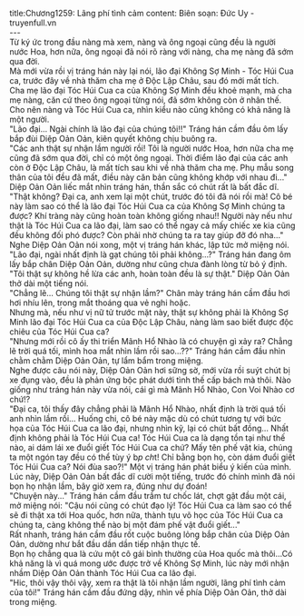 title:Chương1259: Lãng phí tình cảm
content:
Biên soạn: Đức Uy - truyenfull.vn<br>---<br>Từ ký ức trong đầu nàng mà xem, nàng và ông ngoại cũng đều là người nước Hoa, hơn nữa, ông ngoại đã nói rõ ràng với nàng, cha mẹ nàng đã sớm qua đời.<br>Mà mới vừa rồi vị tráng hán này lại nói, lão đại Không Sợ Minh - Tóc Húi Cua ca, trước đây về nhà thăm cha mẹ ở Độc Lập Châu, sau đó mới mất tích.<br>Cha mẹ lão đại Tóc Húi Cua ca của Không Sợ Minh đều khoẻ mạnh, mà cha mẹ nàng, căn cứ theo ông ngoại từng nói, đã sớm không còn ở nhân thế. Cho nên nàng và Tóc Húi Cua ca, nhìn kiểu nào cũng không có khả năng là một người.<br>"Lão đại... Ngài chính là lão đại của chúng tôi!!" Tráng hán cầm đầu ôm lấy bắp đùi Diệp Oản Oản, kiên quyết không chịu buông ra.<br>"Các anh thật sự nhận lầm người rồi! Tôi là người nước Hoa, hơn nữa cha mẹ cũng đã sớm qua đời, chỉ có một ông ngoại. Thời điểm lão đại của các anh còn ở Độc Lập Châu, là mất tích sau khi về nhà thăm cha mẹ. Phụ mẫu song thân của tôi đều đã mất, điều này căn bản cũng không khớp với nhau đi..." Diệp Oản Oản liếc mắt nhìn tráng hán, thần sắc có chút rất là bất đắc dĩ.<br>"Thật không? Đại ca, anh xem lại một chút, trước đó tôi đã nói rồi mà! Cô bé này làm sao có thể là lão đại Tóc Húi Cua ca của Không Sợ Minh chúng ta được? Khí tràng này cũng hoàn toàn không giống nhau!! Người này nếu như thật là Tóc Húi Cua ca lão đại, làm sao có thể ngay cả mấy chiếc xe kia cũng đều không đối phó được? Còn phải nhờ chúng ta ra tay giúp đỡ đó nha..." Nghe Diệp Oản Oản nói xong, một vị tráng hán khác, lập tức mở miệng nói.<br>"Lão đại, ngài nhất định là gạt chúng tôi phải không...?" Tráng hán đang ôm lấy bắp chân Diệp Oản Oản, dường như cũng chưa đành lòng từ bỏ ý định.<br>"Tôi thật sự không hề lừa các anh, hoàn toàn đều là sự thật." Diệp Oản Oản thở dài một tiếng nói.<br>"Chẳng lẽ... Chúng tôi thật sự nhận lầm?" Chân mày tráng hán cầm đầu hơi hơi nhíu lên, trong mắt thoáng qua vẻ nghi hoặc.<br>Nhưng mà, nếu như vị nữ tử trước mặt này, thật sự không phải là Không Sợ Minh lão đại Tóc Húi Cua ca của Độc Lập Châu, nàng làm sao biết được độc chiêu của Tóc Húi Cua ca?<br>"Nhưng mới rồi cô ấy thi triển Mãnh Hổ Nhào là có chuyện gì xảy ra? Chẳng lẽ trời quá tối, mình hoa mắt nhìn lầm rồi sao...??" Tráng hán cầm đầu nhìn chằm chằm Diệp Oản Oản, tự lẩm bẩm trong miệng.<br>Nghe được câu nói này, Diệp Oản Oản hơi sững sờ, mới vừa rồi suýt chút bị xe đụng vào, đều là phản ứng bộc phát dưới tình thế cấp bách mà thôi. Nào giống như tráng hán này vừa nói, cái gì mà Mãnh Hổ Nhào, Con Voi Nhào cơ chứ!?<br>"Đại ca, tôi thấy đây chẳng phải là Mãnh Hổ Nhào, nhất định là trời quá tối anh nhìn lầm rồi... Huống chi, cô bé này mặc dù có chút tương tự với bức họa của Tóc Húi Cua ca lão đại, nhưng nhìn kỹ, lại có chút bất đồng... Nhất định không phải là Tóc Húi Cua ca! Tóc Húi Cua ca là dạng tồn tại như thế nào, ai dám lái xe đuổi giết Tóc Húi Cua ca chứ? Mấy tên phế vật kia, chúng ta một ngón tay đều có thể tùy ý b*p ch*t! Chỉ bằng bọn họ, còn dám đuổi giết Tóc Húi Cua ca? Nói đùa sao?!" Một vị tráng hán phát biểu ý kiến của mình.<br>Lúc này, Diệp Oản Oản bất đắc dĩ cười một tiếng, trước đó chính mình đã nói bọn họ nhận lầm, bây giờ xem ra, đúng như dự đoán!<br>"Chuyện này..." Tráng hán cầm đầu trầm tư chốc lát, chợt gật đầu một cái, mở miệng nói: "Cậu nói cũng có chút đạo lý! Tóc Húi Cua ca làm sao có thể sẽ đi thật xa tới Hoa quốc, hơn nữa, thành tựu võ học của Tóc Húi Cua ca chúng ta, càng không thể nào bị một đám phế vật đuổi giết..."<br>Rất nhanh, tráng hán cầm đầu rốt cuộc buông lỏng bắp chân của Diệp Oản Oản, dường như bắt đầu dần dần tiếp nhận thực tế.<br>Bọn họ chẳng qua là cứu một cô gái bình thường của Hoa quốc mà thôi…Có khả năng là vì quá mong ước được trở về Không Sợ Minh, lúc này mới nhận nhầm Diệp Oản Oản thành Tóc Húi Cua ca lão đại.<br>"Hic, thôi vậy thôi vậy, xem ra thật là tôi nhận lầm người, lãng phí tình cảm của tôi!" Tráng hán cầm đầu đứng dậy, nhìn về phía Diệp Oản Oản, thở dài trong miệng.